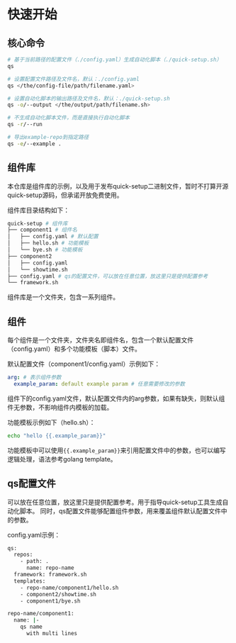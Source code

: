 # 快速开始

## 核心命令

```bash
# 基于当前路径的配置文件（./config.yaml）生成自动化脚本（./quick-setup.sh）
qs

# 设置配置文件路径及文件名，默认：./config.yaml
qs </the/config-file/path/filename.yaml>

# 设置自动化脚本的输出路径及文件名，默认：./quick-setup.sh
qs -o/--output </the/output/path/filename.sh>

# 不生成自动化脚本文件，而是直接执行自动化脚本
qs -r/--run

# 导出example-repo到指定路径
qs -e/--example .
```

## 组件库

本仓库是组件库的示例，以及用于发布quick-setup二进制文件，暂时不打算开源quick-setup源码，但承诺开放免费使用。

组件库目录结构如下：

```bash
quick-setup # 组件库
├── component1 # 组件名
│   ├── config.yaml # 默认配置
│   ├── hello.sh # 功能模板
│   └── bye.sh # 功能模板
├── component2
│   ├── config.yaml
│   └── showtime.sh
├── config.yaml # qs的配置文件，可以放在任意位置，放这里只是提供配置参考
└── framework.sh
```

组件库是一个文件夹，包含一系列组件。

## 组件

每个组件是一个文件夹，文件夹名即组件名，包含一个默认配置文件（config.yaml）和多个功能模板（脚本）文件。

默认配置文件（component1/config.yaml）示例如下：

```yaml
arg: # 表示组件参数
  example_param: default example param # 任意需要修改的参数
```

组件下的config.yaml文件，默认配置文件内的arg参数，如果有缺失，则默认组件无参数，不影响组件内模板的加载。

功能模板示例如下（hello.sh）：

```bash
echo "hello {{.example_param}}"
```

功能模板中可以使用`{{.example_param}}`来引用配置文件中的参数，也可以编写逻辑处理，语法参考golang template。

## qs配置文件

可以放在任意位置，放这里只是提供配置参考。用于指导quick-setup工具生成自动化脚本。 同时，qs配置文件能够配置组件参数，用来覆盖组件默认配置文件中的参数。

config.yaml示例：

```bash
qs:
  repos:
    - path: .
      name: repo-name
  framework: framework.sh
  templates:
    - repo-name/component1/hello.sh
    - component2/showtime.sh
    - component1/bye.sh

repo-name/component1:
  name: |-
    qs name
      with multi lines
```
